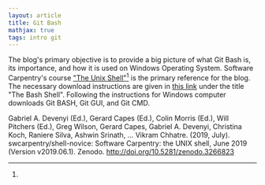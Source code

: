 ```yaml
---
layout: article
title: Git Bash
mathjax: true
tags: intro git
---
```


The blog's primary objective is to provide a big picture of what Git Bash is, its importance, and how it is used on Windows Operating System. Software Carpentry's course ["The Unix Shell"](https://swcarpentry.github.io/shell-novice/01-intro.html)[^1] is the primary reference for the blog. The necessary download instructions are given in [this link](https://carpentries.github.io/workshop-template/install_instructions/#shell) under the title "The Bash Shell". Following the instructions for Windows computer downloads Git BASH, Git GUI, and Git CMD. 



[^1]: 
Gabriel A. Devenyi (Ed.), Gerard Capes (Ed.), Colin Morris (Ed.), Will Pitchers (Ed.),
Greg Wilson, Gerard Capes, Gabriel A. Devenyi, Christina Koch, Raniere Silva, Ashwin Srinath, … Vikram Chhatre.
(2019, July). swcarpentry/shell-novice: Software Carpentry: the UNIX shell, June 2019 (Version v2019.06.1).
Zenodo. http://doi.org/10.5281/zenodo.3266823
